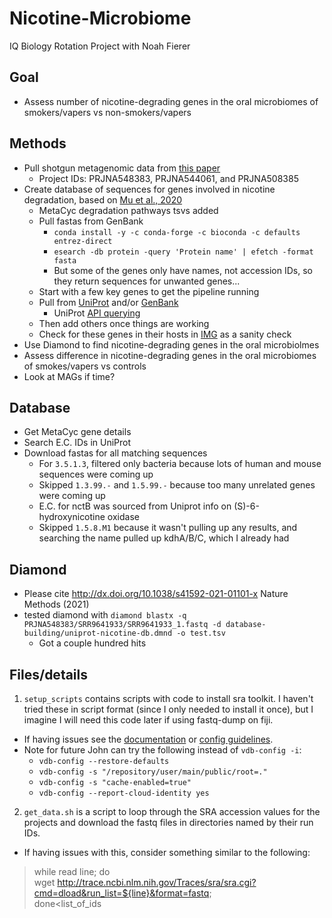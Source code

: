 # Nicotine-Microbiome
IQ Biology Rotation Project with Noah Fierer

## Goal

- Assess number of nicotine-degrading genes in the oral microbiomes of smokers/vapers vs non-smokers/vapers

## Methods

- Pull shotgun metagenomic data from [this paper](https://www.science.org/doi/10.1126/sciadv.aaz0108?utm_campaign=SciMag&utm_medium=Twitter&utm_source=JHubbard)
  - Project IDs: PRJNA548383, PRJNA544061, and PRJNA508385
- Create database of sequences for genes involved in nicotine degradation, based on [Mu et al., 2020](https://www.sciencedirect.com/science/article/pii/S001393512030150X)
  - MetaCyc degradation pathways tsvs added
  - Pull fastas from GenBank
    - `conda install -y -c conda-forge -c bioconda -c defaults entrez-direct`
    - `esearch -db protein -query 'Protein name' | efetch -format fasta`
    - But some of the genes only have names, not accession IDs, so they return sequences for unwanted genes...
  - Start with a few key genes to get the pipeline running
  - Pull from [UniProt](https://www.uniprot.org/) and/or [GenBank](https://www.ncbi.nlm.nih.gov/guide/howto/find-transcript-gene/)
    - UniProt [API querying](https://www.uniprot.org/help/api_queries)
  - Then add others once things are working
  - Check for these genes in their hosts in [IMG](https://img.jgi.doe.gov/) as a sanity check
- Use Diamond to find nicotine-degrading genes in the oral microbiolmes
- Assess difference in nicotine-degrading genes in the oral microbiomes of smokes/vapers vs controls
- Look at MAGs if time?

## Database

- Get MetaCyc gene details
- Search E.C. IDs in UniProt
- Download fastas for all matching sequences
  - For `3.5.1.3`, filtered only bacteria because lots of human and mouse sequences were coming up
  - Skipped `1.3.99.-` and `1.5.99.-` because too many unrelated genes were coming up
  - E.C. for nctB was sourced from Uniprot info on (S)-6-hydroxynicotine oxidase
  - Skipped `1.5.8.M1` because it wasn't pulling up any results, and searching the name pulled up kdhA/B/C, which I already had

## Diamond
- Please cite http://dx.doi.org/10.1038/s41592-021-01101-x Nature Methods (2021)
- tested diamond with `diamond blastx -q PRJNA548383/SRR9641933/SRR9641933_1.fastq -d database-building/uniprot-nicotine-db.dmnd -o test.tsv `
  - Got a couple hundred hits

## Files/details

1. `setup_scripts` contains scripts with code to install sra toolkit. I haven't tried these in script format (since I only needed to install it once), 
but I imagine I will need this code later if using fastq-dump on fiji.
  - If having issues see the [documentation](https://github.com/ncbi/sra-tools/wiki/02.-Installing-SRA-Toolkit) 
or [config guidelines](https://github.com/ncbi/sra-tools/wiki/03.-Quick-Toolkit-Configuration). 
  - Note for future John can try the following instead of `vdb-config -i`:
    - `vdb-config --restore-defaults`
    - `vdb-config -s "/repository/user/main/public/root=."`
    - `vdb-config -s "cache-enabled=true"`
    - `vdb-config --report-cloud-identity yes`

2. `get_data.sh` is a script to loop through the SRA accession values for the projects and download the fastq files in directories named by their run IDs.
  - If having issues with this, consider something similar to the following: 
> while read line; do \
> wget http://trace.ncbi.nlm.nih.gov/Traces/sra/sra.cgi?cmd=dload&run_list=${line}&format=fastq; \
> done<list_of_ids
